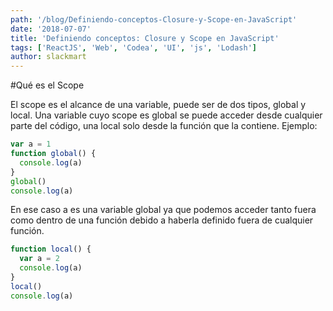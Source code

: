 ```yaml
---
path: '/blog/Definiendo-conceptos-Closure-y-Scope-en-JavaScript'
date: '2018-07-07'
title: 'Definiendo conceptos: Closure y Scope en JavaScript'
tags: ['ReactJS', 'Web', 'Codea', 'UI', 'js', 'Lodash']
author: slackmart
---
```


#Qué es el Scope

El scope es el alcance de una variable, puede ser de dos tipos, global y local. Una variable cuyo scope es global se puede acceder desde cualquier parte del código, una local solo desde la función que la contiene. Ejemplo:

```js
var a = 1
function global() {
  console.log(a)
}
global()
console.log(a)
```

En ese caso a es una variable global ya que podemos acceder tanto fuera como dentro de una función debido a haberla definido fuera de cualquier función.

```js
function local() {
  var a = 2
  console.log(a)
}
local()
console.log(a)
```
